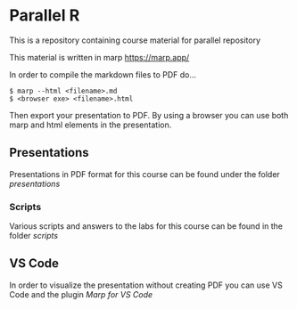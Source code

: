 # Parallel R

This is a repository containing course material for parallel repository

This material is written in marp https://marp.app/

In order to compile the markdown files to PDF do...

```
$ marp --html <filename>.md 
$ <browser exe> <filename>.html
```

Then export your presentation to PDF. By using a browser you can use both marp and html
elements in the presentation.

## Presentations

Presentations in PDF format for this course can be found under the folder *presentations*

### Scripts

Various scripts and answers to the labs for this course can be found in the folder *scripts*

## VS Code

In order to visualize the presentation without creating PDF you can use VS Code and the plugin *Marp for VS Code*
